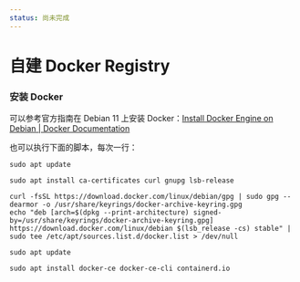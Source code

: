 ```yaml
---
status: 尚未完成
---
```

# 自建 Docker Registry

### 安装 Docker

可以参考官方指南在 Debian 11 上安装 Docker：[Install Docker Engine on Debian | Docker Documentation](https://docs.docker.com/engine/install/debian/)

也可以执行下面的脚本，每次一行：

```shell
sudo apt update
```

```shell
sudo apt install ca-certificates curl gnupg lsb-release
```

```shell
curl -fsSL https://download.docker.com/linux/debian/gpg | sudo gpg --dearmor -o /usr/share/keyrings/docker-archive-keyring.gpg
echo "deb [arch=$(dpkg --print-architecture) signed-by=/usr/share/keyrings/docker-archive-keyring.gpg] https://download.docker.com/linux/debian $(lsb_release -cs) stable" | sudo tee /etc/apt/sources.list.d/docker.list > /dev/null
```

```shell
sudo apt update
```

```shell
sudo apt install docker-ce docker-ce-cli containerd.io
```
